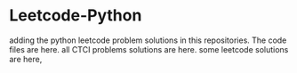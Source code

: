 # Leetcode-Python
adding the python leetcode problem solutions in this repositories. 
The code files are here.
all CTCI problems solutions are here.
some leetcode solutions are here,


































































































































































































































































































































































































































































































































































































































































































